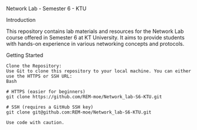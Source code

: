 Network Lab - Semester 6 - KTU

Introduction

This repository contains lab materials and resources for the Network Lab course offered in Semester 6 at KT University. It aims to provide students with hands-on experience in various networking concepts and protocols.

Getting Started

    Clone the Repository:
    Use Git to clone this repository to your local machine. You can either use the HTTPS or SSH URL:
    Bash

    # HTTPS (easier for beginners)
    git clone https://github.com/REM-moe/Network_lab-S6-KTU.git

    # SSH (requires a GitHub SSH key)
    git clone git@github.com:REM-moe/Network_lab-S6-KTU.git

    Use code with caution.
